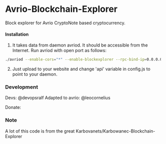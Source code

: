 # Avrio-Blockchain-Explorer
Block explorer for Avrio CryptoNote based cryptocurrency.

#### Installation

1) It takes data from daemon avriod. It should be accessible from the Internet. Run avriod with open port as follows:
```bash
./avriod --enable-cors="*" --enable-blockexplorer --rpc-bind-ip=0.0.0.0 --rpc-bind-port=24524
```
2) Just upload to your website and change 'api' variable in config.js to point to your daemon.


### Development
Devs:
    @devopsralf
Adapted to avrio:
    @leocornelius

Donate: 
### Note

A lot of this code is from the great Karbovanets/Karbowanec-Blockchain-Explorer
